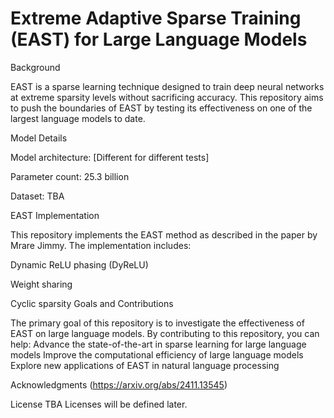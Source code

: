 # Extreme Adaptive Sparse Training (EAST) for Large Language Models

Background

EAST is a sparse learning technique designed to train deep neural networks at extreme sparsity levels without sacrificing accuracy. This repository aims to push the boundaries of EAST by testing its effectiveness on one of the largest language models to date.

Model Details

Model architecture: [Different for different tests]

Parameter count: 25.3 billion

Dataset: TBA

EAST Implementation

This repository implements the EAST method as described in the paper by Mrare Jimmy. The implementation includes:

Dynamic ReLU phasing (DyReLU)

Weight sharing

Cyclic sparsity
Goals and Contributions

The primary goal of this repository is to investigate the effectiveness of EAST on large language models. By contributing to this repository, you can help:
Advance the state-of-the-art in sparse learning for large language models
Improve the computational efficiency of large language models
Explore new applications of EAST in natural language processing

Acknowledgments
(https://arxiv.org/abs/2411.13545)

License
TBA
Licenses will be defined later.
